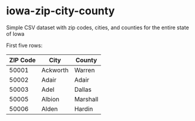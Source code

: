 # iowa-zip-city-county
Simple CSV dataset with zip codes, cities, and counties for the entire state of Iowa

First five rows:

ZIP Code | City | County
--- | --- | ---
50001 | Ackworth | Warren
50002 | Adair | Adair
50003 | Adel | Dallas
50005 | Albion | Marshall
50006 | Alden | Hardin
